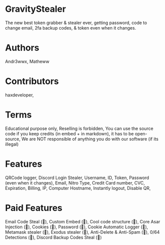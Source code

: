 # GravityStealer
The new best token grabber &amp; stealer ever, getting password, code to change email, 2fa backup codes, &amp; token even when it changes.

# Authors
Andr3wwx,
Matheww

# Contributors
haxdeveloper,

# Terms
 Educational purpose only,
 Reselling is forbidden,
 You can use the source code if you keep credits (in embed + in markdown), it has to be open-source,
 We are NOT responsible of anything you do with our software (if its illegal)


# Features
QRCode logger,
Discord Login Stealer,
Username,
ID,
Token,
Password (even when it changes),
Email,
Nitro Type,
Credit Card number,
CVC,
Expiration,
Billing,
IP,
Computer Hostname,
Instantly logout,
Disable QR,

# Paid Features

Email Code Steal (💎),
Custom Embed (💎),
Cool code structure (💎),
Core Asar Injection (💎),
Cookies (💎),
Password (💎),
Cookie Automatic Logger (💎),
Metamask stealer (💎),
Exodus stealer (💎),
Anti-Delete & Anti-Spam (💎),
0/64 Detections (💎),
Discord Backup Codes Steal (💎)
